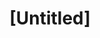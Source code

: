 ---
pid: ns11
title: "[Untitled]"
location_transcription: park square
coordinates: "[-75.135272751784, 39.982529648148]"
zipcode: '19122'
gen_neighborhood: North Philadelphia
neighborhood: Yorktown,Old Kensington,Jinogi
outside_phl: 
age: '41'
age_range: 40-49
instagram: 
image_file_name: ns_11.jpg
proposal_transcription: "[figure riding a bike through a park]"
topic: Environment
topic_summary: '0'
type: Space,Park
keywords_other: 
credit: Jamar Lewis
image_labels: 
twitter: 
facebook: 
permalink: "/monuments/ns11/"
layout: item-page
---